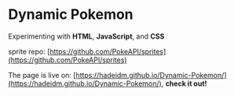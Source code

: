 # Dynamic Pokemon

Experimenting with **HTML**, **JavaScript**, and **CSS** 

sprite repo: [https://github.com/PokeAPI/sprites](https://github.com/PokeAPI/sprites)

The page is live on: [https://hadeidm.github.io/Dynamic-Pokemon/](https://hadeidm.github.io/Dynamic-Pokemon/), **check it out!**



